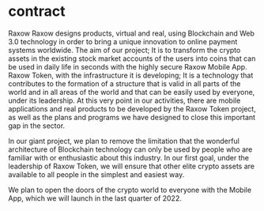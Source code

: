 # contract
Raxow
Raxow designs products, virtual and real, using Blockchain and Web 3.0 technology in order to bring a unique innovation to online payment systems worldwide.
The aim of our project; It is to transform the crypto assets in the existing stock market accounts 
of the users into coins that can be used in daily life in seconds with the highly secure Raxow Mobile App.
Raxow Token, with the infrastructure it is developing;
It is a technology that contributes to the formation of a structure that is valid in all parts of the world and
in all areas of the world and that can be easily used by everyone, under its leadership.
At this very point in our activities, there are mobile applications and real products to be developed by the Raxow Token project, 
as well as the plans and programs we have designed to close this important gap in the sector.

In our giant project, we plan to remove the limitation that the wonderful architecture of Blockchain technology can only be used 
by people who are familiar with or enthusiastic about this industry. 
In our first goal, under the leadership of Raxow Token, we will ensure that other elite crypto assets are available to all people in the simplest and 
easiest way.

We plan to open the doors of the crypto world to everyone with the Mobile App, which we will launch in the last quarter of 2022.
